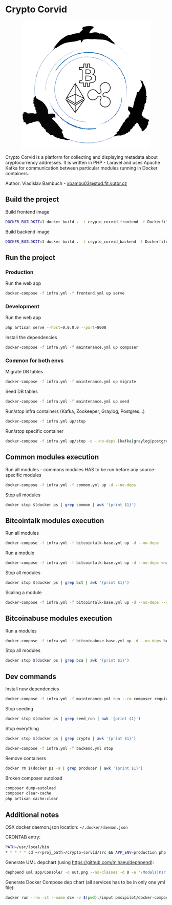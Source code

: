 # Crypto Corvid

<p align="center">
  <img src="assets/logo.png">
</p>

Crypto Corvid is a platform for collecting and displaying metadata about cryptocurrency addresses. It is written in PHP - Laravel and uses Apache Kafka for communication between particular modules running in Docker containers.

Author: Vladislav Bambuch - xbambu03@stud.fit.vutbr.cz


## Build the project
Build frontend image
```bash
DOCKER_BUILDKIT=1 docker build . -t crypto_corvid_frontend -f Dockerfile-fe
```
Build backend image
```bash
DOCKER_BUILDKIT=1 docker build . -t crypto_corvid_backend -f Dockerfile-be
```


## Run the project
### Production
Run the web app
```bash
docker-compose -f infra.yml -f frontend.yml up serve
```

### Development
Run the web app
```bash
php artisan serve --host=0.0.0.0 --port=8000
```

Install the dependencies
```bash
docker-compose -f infra.yml -f maintenance.yml up composer
```

### Common for both envs
Migrate DB tables
```bash
docker-compose -f infra.yml -f maintenance.yml up migrate
```

Seed DB tables
```bash
docker-compose -f infra.yml -f maintenance.yml up seed
```

Run/stop infra containers (Kafka, Zookeeper, Graylog, Postgres...)
```bash
docker-compose -f infra.yml up/stop
```

Run/stop specific container
```bash
docker-compose -f infra.yml up/stop -d --no-deps [kafka|graylog|postgres]
```

## Common modules execution
Run all modules - commons modules HAS to be run before any source-specific modules 
```bash
docker-compose -f infra.yml -f common.yml up -d --no-deps
```

Stop all modules
```bash
docker stop $(docker ps | grep common | awk '{print $1}')
```

## Bitcointalk modules execution
Run all modules
```bash
docker-compose -f infra.yml -f bitcointalk-base.yml up -d --no-deps
```

Run a module  
```bash
docker-compose -f infra.yml -f bitcointalk-base.yml up -d --no-deps <name> (bct_main_boards_producer)
```

Stop all modules
```bash
docker stop $(docker ps | grep bct | awk '{print $1}')
```

Scaling a module
```bash
docker-compose -f infra.yml -f bitcointalk-base.yml up -d --no-deps --scale bct_board_pages_producer=5 bct_board_pages_producer
```

## Bitcoinabuse modules execution
Run a modules
```bash
docker-compose -f infra.yml -f bitcoinabuse-base.yml up -d --no-deps bca_load_csv_data [_30d, _forever]
```

Stop all modules
```bash
docker stop $(docker ps | grep bca | awk '{print $1}')
```

## Dev commands
Install new dependencies
```bash
docker-compose -f infra.yml -f maintenance.yml run --rm composer require <package>
```

Stop seeding
```bash
docker stop $(docker ps | grep seed_run | awk '{print $1}')
```

Stop everything
```bash
docker stop $(docker ps | grep crypto | awk '{print $1}')
```
```bash
docker-compose -f infra.yml -f backend.yml stop
```

Remove containers
```bash
docker rm $(docker ps -a | grep producer | awk '{print $1}')
```

Broken composer autoload
```bash
composer dump-autoload
composer clear-cache
php artisan cache:clear
```

## Additional notes
OSX docker daemon.json location: `~/.docker/daemon.json`

CRONTAB entry:
```bash
PATH=/usr/local/bin
* * * * * cd ~/<proj_path>/crypto-corvid/src && APP_ENV=production php artisan schedule:run >/tmp/cron.stdout.log 2>/tmp/cron.stderr.log
```

Generate UML depchart (using https://github.com/mihaeu/dephpend):
```bash
dephpend uml app/Console/ -o out.png --no-classes -d 0 -e '/Models|Psr|Symfony|GuzzleHttp|RdKafka|Illuminate|Tests|Bitcoinabuse|Bitinfocharts|Docker|Constants/' 
```

Generate Docker Compose dep chart (all services has to be in only one yml file):
```bash
docker run --rm -it --name dcv -v $(pwd):/input pmsipilot/docker-compose-viz render -o ./all.png -m image all.yml --no-volumes -f
```